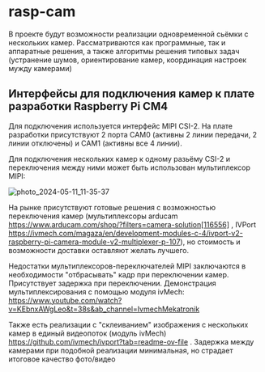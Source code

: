 # rasp-cam
В проекте будут возможности реализации одновременной сьёмки с нескольких камер. Рассматриваются как программные, так и аппаратные решения, а также алгоритмы решения типовых задач (устранение шумов, ориентирование камер, координация настроек мужду камерами)

## Интерфейсы для подключения камер к плате разработки Raspberry Pi CM4
Для подключения используется интерфейс MIPI CSI-2. На плате разработки присутствуют 2 порта CAM0 (активны 2 линии передачи, 2 линии отключены) и CAM1 (активны все 4 линии). 

Для подключения нескольких камер к одному разьёму CSI-2 и переключения между ними может быть использован мультиплексор MIPI:

![photo_2024-05-11_11-35-37](https://github.com/octolera/rasp-cam/assets/106665253/2dc750fb-822f-401f-a558-d2ee74365a6a)

На рынке присутствуют готовые решения с возможностью переключения камер (мультиплексоры arducam https://www.arducam.com/shop/?filters=camera-solution[116556] , IVPort https://ivmech.com/magaza/en/development-modules-c-4/ivport-v2-raspberry-pi-camera-module-v2-multiplexer-p-107), но стоимость и возможности доставки оставляют желать лучшего.

Недостатки мультиплексоров-переключателей MIPI заключаются в необходимости "отбрасывать" кадр при переключении камер. Присутствует задержка при переключении. Демонстрация мультиплексирования с помощью модуля ivMech: https://www.youtube.com/watch?v=KEbnxAWgLeo&t=38s&ab_channel=IvmechMekatronik

Также есть реализации с "склеиванием" изображения с нескольких камер в единый видеопоток (модуль ivMech) https://github.com/ivmech/ivport?tab=readme-ov-file . Задержка между камерами при подобной реализации минимальная, но страдает итоговое качество фото/видео
